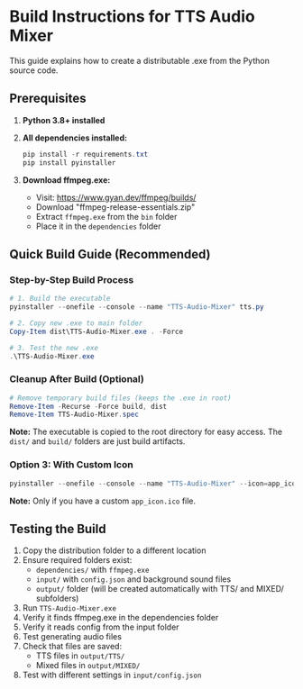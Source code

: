 # Build Instructions for TTS Audio Mixer

This guide explains how to create a distributable .exe from the Python source code.

## Prerequisites

1. **Python 3.8+ installed**
2. **All dependencies installed:**
   ```powershell
   pip install -r requirements.txt
   pip install pyinstaller
   ```

3. **Download ffmpeg.exe:**
   - Visit: https://www.gyan.dev/ffmpeg/builds/
   - Download "ffmpeg-release-essentials.zip"
   - Extract `ffmpeg.exe` from the `bin` folder
   - Place it in the `dependencies` folder

## Quick Build Guide (Recommended)

### Step-by-Step Build Process

```powershell
# 1. Build the executable 
pyinstaller --onefile --console --name "TTS-Audio-Mixer" tts.py

# 2. Copy new .exe to main folder
Copy-Item dist\TTS-Audio-Mixer.exe . -Force

# 3. Test the new .exe
.\TTS-Audio-Mixer.exe
```

### Cleanup After Build (Optional)

```powershell
# Remove temporary build files (keeps the .exe in root)
Remove-Item -Recurse -Force build, dist
Remove-Item TTS-Audio-Mixer.spec
```

**Note:** The executable is copied to the root directory for easy access. The `dist/` and `build/` folders are just build artifacts.

### Option 3: With Custom Icon

```powershell
pyinstaller --onefile --console --name "TTS-Audio-Mixer" --icon=app_icon.ico tts.py
```

**Note:** Only if you have a custom `app_icon.ico` file.

## Testing the Build

1. Copy the distribution folder to a different location
2. Ensure required folders exist:
   - `dependencies/` with `ffmpeg.exe`
   - `input/` with `config.json` and background sound files
   - `output/` folder (will be created automatically with TTS/ and MIXED/ subfolders)
3. Run `TTS-Audio-Mixer.exe`
4. Verify it finds ffmpeg.exe in the dependencies folder
5. Verify it reads config from the input folder
6. Test generating audio files
7. Check that files are saved:
   - TTS files in `output/TTS/`
   - Mixed files in `output/MIXED/`
8. Test with different settings in `input/config.json`

